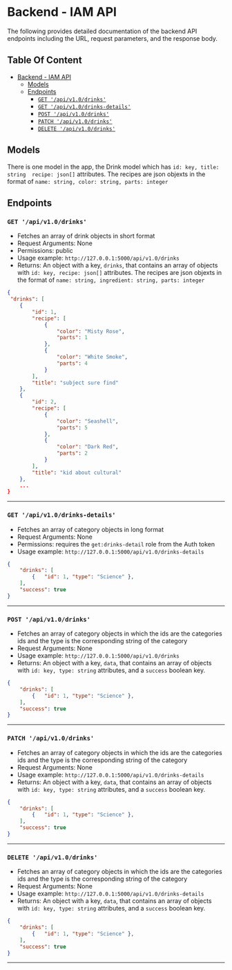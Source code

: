 # Backend - IAM API

The following provides detailed documentation of the backend API endpoints including the URL, request parameters, and the response body.

## Table Of Content <!-- omit from toc -->
- [Backend - IAM API](#backend---iam-api)
  - [Models](#models)
  - [Endpoints](#endpoints)
    - [`GET '/api/v1.0/drinks'`](#get-apiv10drinks)
    - [`GET '/api/v1.0/drinks-details'`](#get-apiv10drinks-details)
    - [`POST '/api/v1.0/drinks'`](#post-apiv10drinks)
    - [`PATCH '/api/v1.0/drinks'`](#patch-apiv10drinks)
    - [`DELETE '/api/v1.0/drinks'`](#delete-apiv10drinks)

## Models

There is one model in the app, the Drink model which has `id: key, title: string  recipe: json[]` attributes. The recipes are json objexts in the format of `name: string, color: string, parts: integer`  

## Endpoints

### `GET '/api/v1.0/drinks'`

- Fetches an array of drink objects in short format 
- Request Arguments: None
- Permissions: public
- Usage example: `http://127.0.0.1:5000/api/v1.0/drinks` 
- Returns: An object with a key, `drinks`, that contains an array of objects with  `id: key, recipe: json[]` attributes. The recipes are json objexts in the format of `name: string, ingredient: string, parts: integer`

```json
{
 "drinks": [
    {
        "id": 1,
        "recipe": [
            {
                "color": "Misty Rose",
                "parts": 1
            },
            {
                "color": "White Smoke",
                "parts": 4
            }
        ],
        "title": "subject sure find"
    },
    {
        "id": 2,
        "recipe": [
            {
                "color": "Seashell",
                "parts": 5
            },
            {
                "color": "Dark Red",
                "parts": 2
            }
        ],
        "title": "kid about cultural"
    },
    ...
}
```
---

### `GET '/api/v1.0/drinks-details'`

- Fetches an array of category objects in long format
- Request Arguments: None
- Permissions: requires the `get:drinks-detail` role from the Auth token
- Usage example: `http://127.0.0.1:5000/api/v1.0/drinks-details` 

```json
{
    "drinks": [
        {   "id": 1, "type": "Science" },
    ],
    "success": true
}
```
---

### `POST '/api/v1.0/drinks'`

- Fetches an array of category objects in which the ids are the categories ids and the type is the corresponding string of the category
- Request Arguments: None
- Usage example: `http://127.0.0.1:5000/api/v1.0/drinks` 
- Returns: An object with a key, `data`, that contains an array of objects with  `id: key, type: string` attributes, and a `success` boolean key.

```json
{
    "drinks": [
        {   "id": 1, "type": "Science" },
    ],
    "success": true
}
```
---

### `PATCH '/api/v1.0/drinks'`

- Fetches an array of category objects in which the ids are the categories ids and the type is the corresponding string of the category
- Request Arguments: None
- Usage example: `http://127.0.0.1:5000/api/v1.0/drinks-details` 
- Returns: An object with a key, `data`, that contains an array of objects with  `id: key, type: string` attributes, and a `success` boolean key.

```json
{
    "drinks": [
        {   "id": 1, "type": "Science" },
    ],
    "success": true
}
```
---


### `DELETE '/api/v1.0/drinks'`

- Fetches an array of category objects in which the ids are the categories ids and the type is the corresponding string of the category
- Request Arguments: None
- Usage example: `http://127.0.0.1:5000/api/v1.0/drinks-details` 
- Returns: An object with a key, `data`, that contains an array of objects with  `id: key, type: string` attributes, and a `success` boolean key.

```json
{
    "drinks": [
        {   "id": 1, "type": "Science" },
    ],
    "success": true
}
```
---
